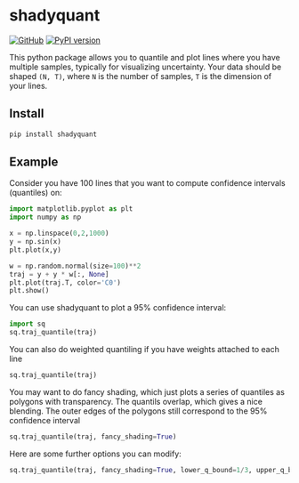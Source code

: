 # shadyquant

[![GitHub](https://img.shields.io/badge/github-%23121011.svg?style=for-the-badge&logo=github&logoColor=white)](https://github.com/whitead/shadyquant)
[![PyPI version](https://badge.fury.io/py/shadyquant.svg)](https://badge.fury.io/py/shadyquant)

This python package allows you to quantile and plot lines where you have multiple samples, typically for visualizing uncertainty.  Your data should be shaped `(N, T)`, where `N` is the number of
samples, `T` is the dimension of your lines.

## Install

```sh
pip install shadyquant
```

## Example

Consider you have 100 lines that you want to compute confidence intervals (quantiles) on:

```py
import matplotlib.pyplot as plt
import numpy as np

x = np.linspace(0,2,1000)
y = np.sin(x)
plt.plot(x,y)

w = np.random.normal(size=100)**2
traj = y + y * w[:, None]
plt.plot(traj.T, color='C0')
plt.show()
```

You can use shadyquant to plot a 95% confidence interval:

```py
import sq
sq.traj_quantile(traj)
```

You can also do weighted quantiling if you have weights attached to each line

```py
sq.traj_quantile(traj)
```

You may want to do fancy shading, which just plots a series of quantiles as polygons with transparency. The quantils overlap, which gives
a nice blending. The outer edges of the polygons still correspond to the 95% confidence interval

```py
sq.traj_quantile(traj, fancy_shading=True)
```

Here are some further options you can modify:

```py
sq.traj_quantile(traj, fancy_shading=True, lower_q_bound=1/3, upper_q_bound=2/3, levels=100, color='red', alpha=0.01)
```
